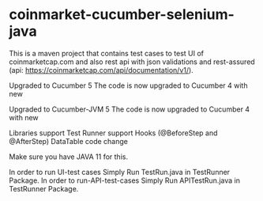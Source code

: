# coinmarket-cucumber-selenium-java
This is a maven project that contains test cases to test UI of coinmarketcap.com and also rest api with json validations and rest-assured (api: https://coinmarketcap.com/api/documentation/v1/). 


Upgraded to Cucumber 5
The code is now upgraded to Cucumber 4 with new



Upgraded to Cucumber-JVM 5
The code is now upgraded to Cucumber 4 with new

Libraries support
Test Runner support
Hooks (@BeforeStep and @AfterStep)
DataTable code change


Make sure you have JAVA 11 for this.


In order to run UI-test cases Simply Run TestRun.java in TestRunner Package.
In order to run-API-test-cases Simply Run APITestRun.java in TestRunner Package.

